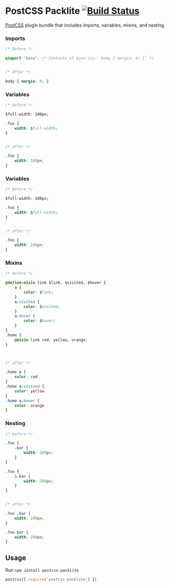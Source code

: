 # PostCSS Packlite [![Build Status][ci-img]][ci]

[PostCSS] plugin bundle that includes imports, variables, mixins, and nesting.

[PostCSS]: https://github.com/postcss/postcss
[ci-img]:  https://travis-ci.org/thuongvu/postcss-packlite.svg
[ci]:      https://travis-ci.org/thuongvu/postcss-packlite

### Imports

```css
/* Before */

@import "base"; /* Contents of base.css: `body { margin: 0; }` */


/* After */

body { margin: 0; }
```

### Variables

```css
/* before */

$full-width: 100px;

.foo {
	width: $full-width;
}


/* after */

.foo {
	width: 100px;
}

```

### Variables

```css
/* before */

$full-width: 100px;

.foo {
	width: $full-width;
}


/* after */

.foo {
	width: 100px;
}

```

### Mixins

```css
/* before */

@define-mixin link $link, $visited, $hover {
	a {
		color: $link;
	}
	a:visited {
		color: $visited;
	}
	a:hover {
		color: $hover;
	}
}
.home {
	@mixin link red, yellow, orange;
}



/* after */

.home a {
    color: red
}
.home a:visited {
    color: yellow
}
.home a:hover {
    color: orange
}


```

### Nesting

```css
/* before */

.foo {
	.bar {
		width: 100px;
	}
}

.foo {
	&.bar {
		width: 200px;
	}
}


/* after */

.foo .bar {
    width: 100px;
}

.foo.bar {
    width: 200px;
}

```


## Usage

Run `npm install postcss-packlite`
```js
postcss([ require('postcss-packlite') ])
```
